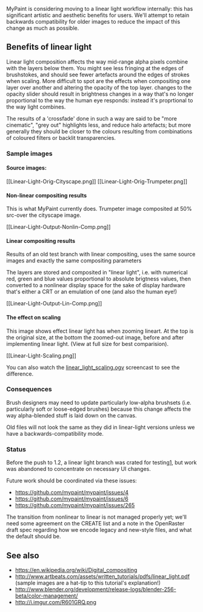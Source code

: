 MyPaint is considering moving to a linear light workflow internally:
this has significant artistic and aesthetic benefits for users.
We'll attempt to retain backwards compatibility for older images
to reduce the impact of this change as much as possible.

## Benefits of linear light

Linear light composition affects the way mid-range alpha pixels combine
with the layers below them.  You might see less fringing at the edges of
brushstokes, and should see fewer artefacts around the edges of strokes
when scaling.  More difficult to spot are the effects when compositing
one layer over another and altering the opacity of the top layer.
changes to the opacity slider should result in brightness changes in a
way that's no longer proportional to the way the human eye responds:
instead it's proprtional to the way light combines.

The results of a 'crossfade' done in such a way are said to be "more
cinematic", "grey out" highlights less, and reduce halo artefacts; but
more generally they should be closer to the colours resulting from
combinations of coloured filters or backlit transparencies.

### Sample images

#### Source images:

[[Linear-Light-Orig-Cityscape.png]] [[Linear-Light-Orig-Trumpeter.png]]

#### Non-linear compositing results

This is what MyPaint currently does.
Trumpeter image composited at 50% src-over the cityscape image.

[[Linear-Light-Output-Nonlin-Comp.png]]

#### Linear compositing results

Results of an old test branch with linear compositing,
uses the same source images and exactly the same compositing parameters

The layers are stored and composited in "linear light", i.e. with
numerical red, green and blue values proportional to absolute brigtness
values, then converted to a nonlinear display space for the sake of
display hardware that's either a CRT or an emulation of one (and also
the human eye!)

[[Linear-Light-Output-Lin-Comp.png]]

#### The effect on scaling

This image shows effect linear light has when zooming lineart. At the
top is the original size, at the bottom the zoomed-out image, before and
after implementing linear light. (View at full size for best
comparision).

[[Linear-Light-Scaling.png]]

You can also watch the [linear\_light\_scaling.ogv](http://maxy.log2.ch/misc/linear_light_scaling.ogv) screencast to see the difference.

### Consequences

Brush designers may need to update particularly low-alpha brushsets
(i.e. particularly soft or loose-edged brushes) because this change
affects the way alpha-blended stuff is laid down on the canvas.

Old files will not look the same as they did in linear-light versions
unless we have a backwards-compatibility mode.

### Status

Before the push to 1.2, a linear light branch was crated for testing[1](https://gitorious.org/~achadwick/mypaint/achadwick-mypaint/commits/linear-light-everywhere), but work was abandoned to concentrate on necessary UI changes.

Future work should be coordinated via these issues:

* https://github.com/mypaint/mypaint/issues/4
* https://github.com/mypaint/mypaint/issues/6
* https://github.com/mypaint/mypaint/issues/265

The transition from nonlinear to linear is not managed properly yet;
we'll need some agreement on the CREATE list and a note in the
OpenRaster draft spec regarding how we encode legacy and new-style
files, and what the default should be.

## See also

- <https://en.wikipedia.org/wiki/Digital_compositing>
- <http://www.artbeats.com/assets/written_tutorials/pdfs/linear_light.pdf> (sample images are a hat-tip to this tutorial's explanation!)
- <http://www.blender.org/development/release-logs/blender-256-beta/color-management/>
- <http://i.imgur.com/R601GRQ.png>


